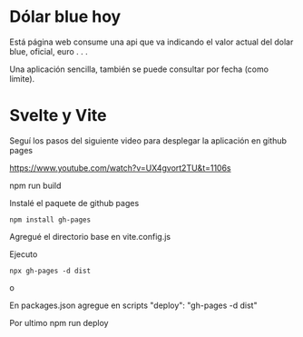 # Dólar blue hoy

Está página web consume una api que va indicando el valor actual del dolar blue, oficial, euro . . .

Una aplicación sencilla, también se puede consultar por fecha (como limite).

# Svelte y Vite

Seguí los pasos del siguiente video para desplegar la aplicación en github pages

https://www.youtube.com/watch?v=UX4gvort2TU&t=1106s


npm run build

Instalé el paquete de github pages
```
npm install gh-pages
```

Agregué el directorio base en vite.config.js

Ejecuto
```
npx gh-pages -d dist
```
o

En packages.json agregue en scripts "deploy": "gh-pages -d dist"

Por ultimo npm run deploy

